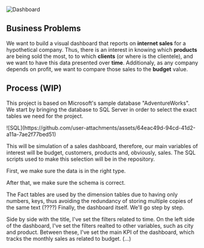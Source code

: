 ![Dashboard](https://github.com/user-attachments/assets/c2135f1e-9ac8-46c2-89db-ae7a0b17d56b)

## Business Problems
<p>
We want to build a visual dashboard that reports on <b>internet sales</b> for a hypothetical company. Thus, there is an interest in knowing which <b>products</b> are being sold the most, to to which <b>clients</b> (or where is the clientele), and we want to have this data presented over <b>time</b>. Additionaly, as any company depends on profit, we want to compare those sales to the <b>budget</b> value.
</p>

## Process (WIP)
<p>
This project is based on Microsoft's sample database "AdventureWorks". We start by bringing the database to SQL Server in order to select the exact tables we need for the project. 
</p>
![SQL](https://github.com/user-attachments/assets/64eac49d-94cd-41d2-a11a-7ae2f77bed51)
<p>
This will be simulation of a sales dashboard, therefore, our main variables of interest will be budget, customers, products and, obviously, sales. The SQL scripts used to make this selection will be in the repository.
</p>
<p>
 First, we make sure the data is in the right type.
</p>
After that, we make sure the schema is correct.
<p>
The Fact tables are used by the dimension tables due to having only numbers, keys, thus avoiding the redundancy of storing multiple copies of the same text (????)
Finally, the dashboard itself. We'll go step by step.
</p>
<p>
Side by side with the title, I've set the filters related to time. On the left side of the dashboard, I've set the filters realted to other variables, such as city and product.
Between these, I've set the main KPI of the dashboard, which tracks the monthly sales as related to budget. (...)  
</p>
